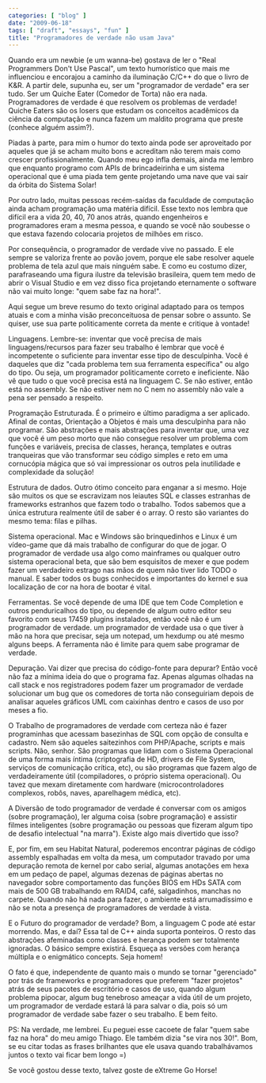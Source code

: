 ```yaml
---
categories: [ "blog" ]
date: "2009-06-18"
tags: [ "draft", "essays", "fun" ]
title: "Programadores de verdade não usam Java"
---
```

Quando era um newbie (e um wanna-be) gostava de ler o "Real Programmers
Don't Use Pascal", um texto humorístico que mais me influenciou e
encorajou a caminho da iluminação C/C++ do que o livro de K&R. A partir
dele, supunha eu, ser um "programador de verdade" era ser tudo. Ser um
Quiche Eater (Comedor de Torta) não era nada. Programadores de verdade
é que resolvem os problemas de verdade! Quiche Eaters são os losers
que estudam os conceitos acadêmicos da ciência da computação e nunca
fazem um maldito programa que preste (conhece alguém assim?).

Piadas à parte, para mim o humor do texto ainda pode ser aproveitado
por aqueles que já se acham muito bons e acreditam não terem mais como
crescer profissionalmente. Quando meu ego infla demais, ainda me lembro
que enquanto programo com APIs de brincadeirinha e um sistema operacional
que é uma piada tem gente projetando uma nave que vai sair da órbita
do Sistema Solar!

Por outro lado, muitas pessoas recém-saídas da faculdade de computação
ainda acham programação uma matéria difícil. Esse texto nos lembra
que difícil era a vida 20, 40, 70 anos atrás, quando engenheiros e
programadores eram a mesma pessoa, e quando se você não soubesse o
que estava fazendo colocaria projetos de milhões em risco.

Por consequência, o programador de verdade vive no passado. E ele sempre
se valoriza frente ao povão jovem, porque ele sabe resolver aquele
problema de tela azul que mais ninguém sabe. E como eu costumo dizer,
parafraseando uma figura ilustre da televisão brasileira, quem tem medo
de abrir o Visual Studio e em vez disso fica projetando eternamente o
software não vai muito longe: "quem sabe faz na hora!".

Aqui segue um breve resumo do texto original adaptado para os tempos
atuais e com a minha visão preconceituosa de pensar sobre o assunto. Se
quiser, use sua parte politicamente correta da mente e critique à
vontade!

Linguagens. Lembre-se: inventar que você precisa de mais
linguagens/recursos para fazer seu trabalho é lembrar que você é
incompetente o suficiente para inventar esse tipo de desculpinha. Você é
daqueles que diz "cada problema tem sua ferramenta específica" ou algo do
tipo. Ou seja, um programador politicamente correto e ineficiente. Não
vê que tudo o que você precisa está na linguagem C. Se não estiver,
então está no assembly. Se não estiver nem no C nem no assembly não
vale a pena ser pensado a respeito.

Programação Estruturada. É o primeiro e último paradigma a ser
aplicado. Afinal de contas, Orientação a Objetos é mais uma desculpinha
para não programar. São abstrações e mais abstrações para inventar
que, uma vez que você é um peso morto que não consegue resolver
um problema com funções e variáveis, precisa de classes, herança,
templates e outras tranqueiras que vão transformar seu código simples
e reto em uma cornucópia mágica que só vai impressionar os outros
pela inutilidade e complexidade da solução!

Estrutura de dados. Outro ótimo conceito para enganar a si mesmo. Hoje
são muitos os que se escravizam nos leiautes SQL e classes estranhas
de frameworks estranhos que fazem todo o trabalho. Todos sabemos que
a única estrutura realmente útil de saber é o array. O resto são
variantes do mesmo tema: filas e pilhas.

Sistema operacional. Mac e Windows são brinquedinhos e Linux é um
vídeo-game que dá mais trabalho de configurar do que de jogar. O
programador de verdade usa algo como mainframes ou qualquer outro sistema
operacional beta, que são bem esquisitos de mexer e que podem fazer um
verdadeiro estrago nas mãos de quem não tiver lido TODO o manual. E
saber todos os bugs conhecidos e importantes do kernel e sua localização
de cor na hora de bootar é vital.

Ferramentas. Se você depende de uma IDE que tem Code Completion e outros
penduricalhos do tipo, ou depende de algum outro editor seu favorito
com seus 17459 plugins instalados, então você não é um programador
de verdade. um programador de verdade usa o que tiver à mão na hora
que precisar, seja um notepad, um hexdump ou até mesmo alguns beeps. A
ferramenta não é limite para quem sabe programar de verdade.

Depuração. Vai dizer que precisa do código-fonte para depurar? Então
você não faz a mínima ideia do que o programa faz. Apenas algumas
olhadas na call stack e nos registradores podem fazer um programador de
verdade solucionar um bug que os comedores de torta não conseguiriam
depois de analisar aqueles gráficos UML com caixinhas dentro e casos
de uso por meses a fio.

O Trabalho de programadores de verdade com certeza não é fazer
programinhas que acessam basezinhas de SQL com opção de consulta
e cadastro. Nem são aqueles saitezinhos com PHP/Apache, scripts e
mais scripts. Não, senhor. São programas que lidam com o Sistema
Operacional de uma forma mais íntima (criptografia de HD, drivers de File
System, serviços de comunicação crítica, etc), ou são programas
que fazem algo de verdadeiramente útil (compiladores, o próprio
sistema operacional). Ou tavez que mexam diretamente com hardware
(microcontroladores complexos, robôs, naves, aparelhagem médica, etc).

A Diversão de todo programador de verdade é conversar com os amigos
(sobre programação), ler alguma coisa (sobre programação) e assistir
filmes inteligentes (sobre programação ou pessoas que fizeram algum tipo
de desafio intelectual "na marra"). Existe algo mais divertido que isso?

E, por fim, em seu Habitat Natural, poderemos encontrar páginas de
código assembly espalhadas em volta da mesa, um computador travado por
uma depuração remota de kernel por cabo serial, algumas anotações
em hexa em um pedaço de papel, algumas dezenas de páginas abertas
no navegador sobre comportamento das funções BIOS em HDs SATA com
mais de 500 GB trabalhando em RAID4, café, salgadinhos, manchas no
carpete. Quando não há nada para fazer, o ambiente está arrumadíssimo
e não se nota a presença de programadores de verdade à vista.

E o Futuro do programador de verdade? Bom, a linguagem C pode até estar
morrendo. Mas, e daí? Essa tal de C++ ainda suporta ponteiros. O resto
das abstrações afeminadas como classes e herança podem ser totalmente
ignoradas. O básico sempre existirá. Esqueça as versões com herança
múltipla e o enigmático concepts. Seja homem!

O fato é que, independente de quanto mais o mundo se tornar "gerenciado"
por trás de frameworks e programadores que preferem "fazer projetos"
atrás de seus pacotes de escritório e casos de uso, quando algum
problema pipocar, algum bug tenebroso ameaçar a vida útil de um projeto,
um programador de verdade estará lá para salvar o dia, pois só um
programador de verdade sabe fazer o seu trabalho. E bem feito.

PS: Na verdade, me lembrei. Eu peguei esse cacoete de falar "quem sabe faz
na hora" do meu amigo Thiago. Ele também dizia "se vira nos 30!". Bom,
se eu citar todas as frases brilhantes que ele usava quando trabalhávamos
juntos o texto vai ficar bem longo =)

Se você gostou desse texto, talvez goste de eXtreme Go Horse!
